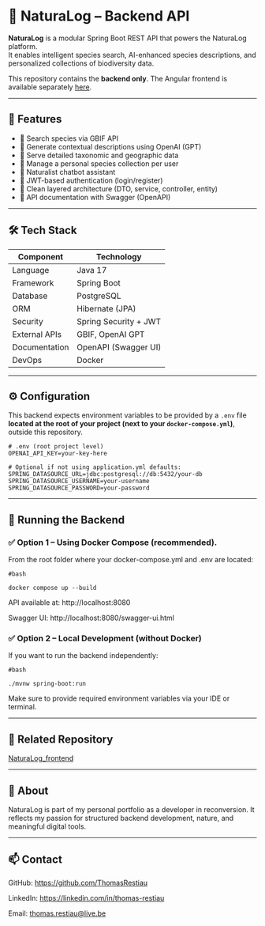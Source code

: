 # 🌿 NaturaLog – Backend API

**NaturaLog** is a modular Spring Boot REST API that powers the NaturaLog platform.  
It enables intelligent species search, AI-enhanced species descriptions, and personalized collections of biodiversity data.

This repository contains the **backend only**. The Angular frontend is available separately [here](https://github.com/ThomasRestiau/NaturaLog_frontend).

---

## 🔧 Features

- 🔎 Search species via GBIF API
- 🧠 Generate contextual descriptions using OpenAI (GPT)
- 📄 Serve detailed taxonomic and geographic data
- 💾 Manage a personal species collection per user
- 💬 Naturalist chatbot assistant
- 🔐 JWT-based authentication (login/register)
- 🧩 Clean layered architecture (DTO, service, controller, entity)
- 📘 API documentation with Swagger (OpenAPI)

---

## 🛠 Tech Stack

| Component        | Technology            |
|------------------|------------------------|
| Language         | Java 17                |
| Framework        | Spring Boot            |
| Database         | PostgreSQL             |
| ORM              | Hibernate (JPA)        |
| Security         | Spring Security + JWT  |
| External APIs    | GBIF, OpenAI GPT       |
| Documentation    | OpenAPI (Swagger UI)   |
| DevOps           | Docker                 |

---

## ⚙️ Configuration

This backend expects environment variables to be provided by a `.env` file  
**located at the root of your project (next to your `docker-compose.yml`)**, outside this repository.

```env
# .env (root project level)
OPENAI_API_KEY=your-key-here

# Optional if not using application.yml defaults:
SPRING_DATASOURCE_URL=jdbc:postgresql://db:5432/your-db
SPRING_DATASOURCE_USERNAME=your-username
SPRING_DATASOURCE_PASSWORD=your-password
```

---

## 🚀 Running the Backend 

### ✅ Option 1 – Using Docker Compose (recommended).

From the root folder where your docker-compose.yml and .env are located:

```
#bash

docker compose up --build
```

API available at:
http://localhost:8080

Swagger UI:
http://localhost:8080/swagger-ui.html

### ✅ Option 2 – Local Development (without Docker)
If you want to run the backend independently:

```
#bash

./mvnw spring-boot:run
```
Make sure to provide required environment variables via your IDE or terminal.

---

## 🔗 Related Repository
[NaturaLog_frontend](https://github.com/ThomasRestiau/NaturaLog_frontend)

---

## 🧠 About
NaturaLog is part of my personal portfolio as a developer in reconversion.
It reflects my passion for structured backend development, nature, and meaningful digital tools.

---

## 📫 Contact
GitHub: https://github.com/ThomasRestiau

LinkedIn: https://linkedin.com/in/thomas-restiau

Email: thomas.restiau@live.be